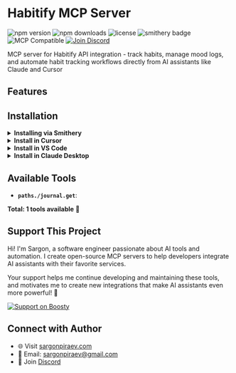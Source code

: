 # Habitify MCP Server

![npm version](https://img.shields.io/npm/v/@sargonpiraev/habitify-mcp-server)
![npm downloads](https://img.shields.io/npm/dw/@sargonpiraev/habitify-mcp-server)
![license](https://img.shields.io/github/license/sargonpiraev/habitify-mcp-server)
![smithery badge](https://smithery.ai/badge/@sargonpiraev/habitify-mcp-server)
![MCP Compatible](https://img.shields.io/badge/MCP-Compatible-blue)
[![Join Discord](https://img.shields.io/discord/1331631275464671347?color=7289da&label=Discord&logo=discord)](https://discord.gg/ZsWGxRGj)

MCP server for Habitify API integration - track habits, manage mood logs, and automate habit tracking workflows directly from AI assistants like Claude and Cursor

## Features

## Installation

<details>
<summary><b>Installing via Smithery</b></summary>

To install Habitify MCP Server for any client automatically via [Smithery](https://smithery.ai):

```bash
npx -y @smithery/cli@latest install @sargonpiraev/habitify-mcp-server --client <CLIENT_NAME>
```

</details>

<details>
<summary><b>Install in Cursor</b></summary>

#### Cursor One-Click Installation

[![Install MCP Server](https://cursor.com/deeplink/mcp-install-dark.svg)](https://cursor.com/install-mcp?name=@sargonpiraev/habitify-mcp-server&config=eyJjb21tYW5kIjoibnB4IiwiYXJncyI6WyIteSIsIkBzYXJnb25waXJhZXYvaGFiaXRpZnktbWNwLXNlcnZlciJdLCJlbnYiOnsiSEFCSVRJRllfQVBJX0tFWSI6InlvdXItaGFiaXRpZnktYXBpLWtleSJ9fQo=)

#### Manual Configuration

Add to your Cursor `~/.cursor/mcp.json` file:

```json
{
  "mcpServers": {
    "habitify-mcp-server": {
      "command": "npx",
      "args": ["-y", "@sargonpiraev/habitify-mcp-server"],
      "env": {
        // Add required environment variables here
      }
    }
  }
}
```

</details>

<details>
<summary><b>Install in VS Code</b></summary>

[![Install in VS Code](https://img.shields.io/badge/VS_Code-Install_MCP-0098FF)](vscode:mcp/install?%7B%22name%22%3A%22habitify-mcp-server%22%2C%22command%22%3A%22npx%22%2C%22args%22%3A%5B%22-y%22%2C%22@sargonpiraev/habitify-mcp-server%22%5D%7D)

Or add manually to your VS Code settings:

```json
"mcp": {
  "servers": {
    "habitify-mcp-server": {
      "type": "stdio",
      "command": "npx",
      "args": ["-y", "@sargonpiraev/habitify-mcp-server"],
      "env": {
        // Add required environment variables here
      }
    }
  }
}
```

</details>

<details>
<summary><b>Install in Claude Desktop</b></summary>

Add to your `claude_desktop_config.json`:

```json
{
  "mcpServers": {
    "habitify-mcp-server": {
      "command": "npx",
      "args": ["-y", "@sargonpiraev/habitify-mcp-server"],
      "env": {
        // Add required environment variables here
      }
    }
  }
}
```

</details>

## Available Tools

- **`paths./journal.get`**:

**Total: 1 tools available** 🎯

## Support This Project

Hi! I'm Sargon, a software engineer passionate about AI tools and automation. I create open-source MCP servers to help developers integrate AI assistants with their favorite services.

Your support helps me continue developing and maintaining these tools, and motivates me to create new integrations that make AI assistants even more powerful! 🚀

[![Support on Boosty](https://img.shields.io/badge/Support-Boosty-orange?logo=data:image/svg+xml;base64,PHN2ZyB3aWR0aD0iMjQiIGhlaWdodD0iMjQiIHZpZXdCb3g9IjAgMCAyNCAyNCIgZmlsbD0ibm9uZSIgeG1sbnM9Imh0dHA6Ly93d3cudzMub3JnLzIwMDAvc3ZnIj4KPHBhdGggZD0iTTEyIDJMMTMuMDkgOC4yNkwyMCA5TDEzLjA5IDE1Ljc0TDEyIDIyTDEwLjkxIDE1Ljc0TDQgOUwxMC45MSA4LjI2TDEyIDJaIiBmaWxsPSJ3aGl0ZSIvPgo8L3N2Zz4K)](https://boosty.to/sargonpiraev)

## Connect with Author

- 🌐 Visit [sargonpiraev.com](https://sargonpiraev.com)
- 📧 Email: [sargonpiraev@gmail.com](mailto:sargonpiraev@gmail.com)
- 💬 Join [Discord](https://discord.gg/ZsWGxRGj)
